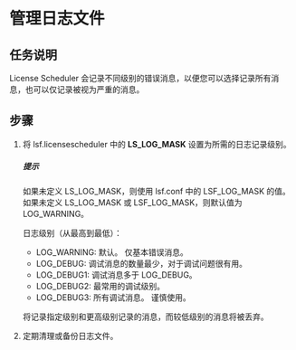 # 管理日志文件

## 任务说明

License Scheduler 会记录不同级别的错误消息，以便您可以选择记录所有消息，也可以仅记录被视为严重的消息。

## 步骤

1. 将 lsf.licensescheduler 中的 **LS_LOG_MASK** 设置为所需的日志记录级别。

   ##### 提示

   如果未定义 LS_LOG_MASK，则使用 lsf.conf 中的 LSF_LOG_MASK 的值。 如果未定义 LS_LOG_MASK 或 LSF_LOG_MASK，则默认值为 LOG_WARNING。

   日志级别（从最高到最低）：

   - LOG_WARNING: 默认。 仅基本错误消息。
   - LOG_DEBUG: 调试消息的数量最少，对于调试问题很有用。
   - LOG_DEBUG1: 调试消息多于 LOG_DEBUG。
   - LOG_DEBUG2: 最常用的调试级别。
   - LOG_DEBUG3: 所有调试消息。 谨慎使用。

   将记录指定级别和更高级别记录的消息，而较低级别的消息将被丢弃。

2. 定期清理或备份日志文件。